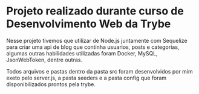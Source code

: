 # Projeto realizado durante curso de Desenvolvimento Web da Trybe

Nesse projeto tivemos que utilizar de Node.js juntamente com Sequelize para criar uma api de blog que continha usuarios, posts e categorias, algumas outras habilidades utilizadas foram Docker, MySQL, JsonWebToken, dentre outras.

Todos arquivos e pastas dentro da pasta src foram desenvolvidos por mim exeto pelo server.js, a pasta seeders e a pasta config que foram disponibilizados prontos pela trybe.

